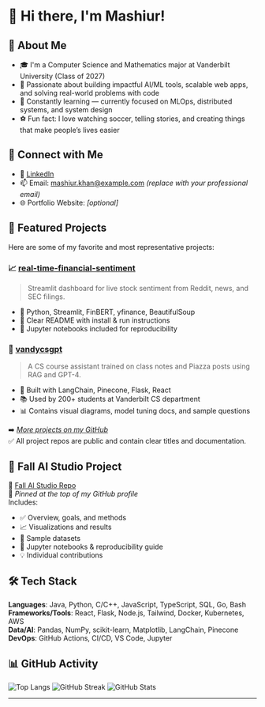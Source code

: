 # 👋 Hi there, I'm Mashiur!

## 🚀 About Me

- 🎓 I'm a Computer Science and Mathematics major at Vanderbilt University (Class of 2027)
- 🤖 Passionate about building impactful AI/ML tools, scalable web apps, and solving real-world problems with code
- 🌱 Constantly learning — currently focused on MLOps, distributed systems, and system design
- ⚽ Fun fact: I love watching soccer, telling stories, and creating things that make people’s lives easier

## 🔗 Connect with Me

- 💼 [LinkedIn](https://www.linkedin.com/in/mashter/)
- 📫 Email: mashiur.khan@example.com *(replace with your professional email)*
- 🌐 Portfolio Website: *[optional]*

## 📌 Featured Projects

Here are some of my favorite and most representative projects:

### 📈 [real-time-financial-sentiment](https://github.com/mashcodes10/real-time-financial-sentiment)
> Streamlit dashboard for live stock sentiment from Reddit, news, and SEC filings.

- 🧰 Python, Streamlit, FinBERT, yfinance, BeautifulSoup
- 📄 Clear README with install & run instructions
- 📑 Jupyter notebooks included for reproducibility

### 💬 [vandycsgpt](https://github.com/mashcodes10/vandycsgpt)
> A CS course assistant trained on class notes and Piazza posts using RAG and GPT-4.

- 🔧 Built with LangChain, Pinecone, Flask, React
- 📚 Used by 200+ students at Vanderbilt CS department
- 📊 Contains visual diagrams, model tuning docs, and sample questions

➡️ *[More projects on my GitHub](https://github.com/mashcodes10?tab=repositories)*  
✅ All project repos are public and contain clear titles and documentation.

## 📂 Fall AI Studio Project

🔗 [Fall AI Studio Repo](https://github.com/mashcodes10/airbnb-price-prediction)  
📌 *Pinned at the top of my GitHub profile*  
Includes:
- ✅ Overview, goals, and methods
- 📈 Visualizations and results
- 🧪 Sample datasets
- 📘 Jupyter notebooks & reproducibility guide
- 💡 Individual contributions

## 🛠️ Tech Stack

**Languages**: Java, Python, C/C++, JavaScript, TypeScript, SQL, Go, Bash  
**Frameworks/Tools**: React, Flask, Node.js, Tailwind, Docker, Kubernetes, AWS  
**Data/AI**: Pandas, NumPy, scikit-learn, Matplotlib, LangChain, Pinecone  
**DevOps**: GitHub Actions, CI/CD, VS Code, Jupyter

## 📊 GitHub Activity

![Top Langs](https://github-readme-stats.vercel.app/api/top-langs/?username=mashcodes10&layout=compact)
![GitHub Streak](https://streak-stats.demolab.com?user=mashcodes10)
![GitHub Stats](https://github-readme-stats.vercel.app/api?username=mashcodes10&show_icons=true&theme=tokyonight)

---


